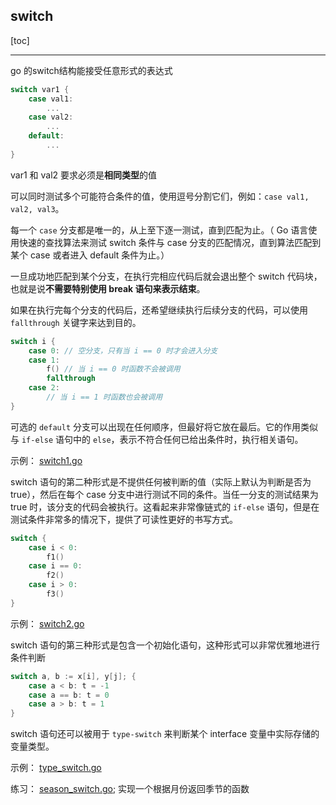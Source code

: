 ## switch

[toc]

---

go 的switch结构能接受任意形式的表达式

```go
switch var1 {
    case val1:
        ...
    case val2:
        ...
    default:
        ...
}

```

var1 和 val2 要求必须是**相同类型**的值

可以同时测试多个可能符合条件的值，使用逗号分割它们，例如：`case val1, val2, val3`。

每一个 `case` 分支都是唯一的，从上至下逐一测试，直到匹配为止。（ Go 语言使用快速的查找算法来测试 switch 条件与 case 分支的匹配情况，直到算法匹配到某个 case 或者进入 default 条件为止。）

一旦成功地匹配到某个分支，在执行完相应代码后就会退出整个 switch 代码块，也就是说**不需要特别使用 break 语句来表示结束**。

如果在执行完每个分支的代码后，还希望继续执行后续分支的代码，可以使用 `fallthrough` 关键字来达到目的。

```go
switch i {
    case 0: // 空分支，只有当 i == 0 时才会进入分支
    case 1:
        f() // 当 i == 0 时函数不会被调用
        fallthrough
    case 2:
        // 当 i == 1 时函数也会被调用
}
```

可选的 `default` 分支可以出现在任何顺序，但最好将它放在最后。它的作用类似与 `if-else` 语句中的 `else`，表示不符合任何已给出条件时，执行相关语句。

示例： [switch1.go](04_src/switch1.go)

switch 语句的第二种形式是不提供任何被判断的值（实际上默认为判断是否为 true），然后在每个 case 分支中进行测试不同的条件。当任一分支的测试结果为 true 时，该分支的代码会被执行。这看起来非常像链式的 `if-else` 语句，但是在测试条件非常多的情况下，提供了可读性更好的书写方式。

```go
switch {
    case i < 0:
        f1()
    case i == 0:
        f2()
    case i > 0:
        f3()
}
```

示例： [switch2.go](04_src/switch2.go)


switch 语句的第三种形式是包含一个初始化语句，这种形式可以非常优雅地进行条件判断

```go
switch a, b := x[i], y[j]; {
    case a < b: t = -1
    case a == b: t = 0
    case a > b: t = 1
}
```

switch 语句还可以被用于 `type-switch` 来判断某个 interface 变量中实际存储的变量类型。

示例： [type_switch.go](04_src/type_switch.go)

练习： [season_switch.go](04_src/season_switch.go); 实现一个根据月份返回季节的函数